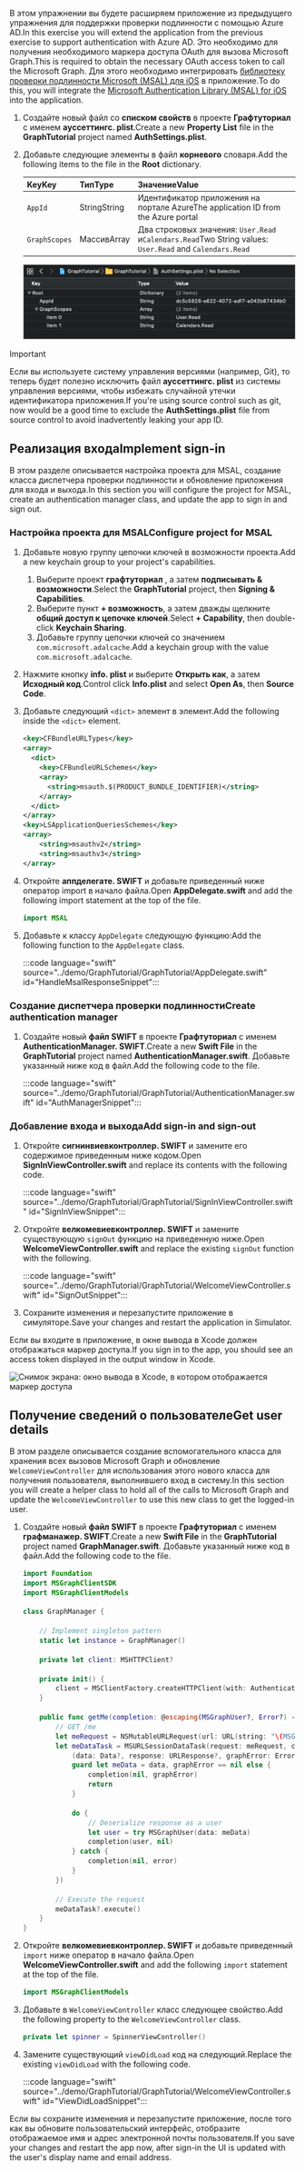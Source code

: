 <!-- markdownlint-disable MD002 MD041 -->

<span data-ttu-id="3a691-101">В этом упражнении вы будете расширяем приложение из предыдущего упражнения для поддержки проверки подлинности с помощью Azure AD.</span><span class="sxs-lookup"><span data-stu-id="3a691-101">In this exercise you will extend the application from the previous exercise to support authentication with Azure AD.</span></span> <span data-ttu-id="3a691-102">Это необходимо для получения необходимого маркера доступа OAuth для вызова Microsoft Graph.</span><span class="sxs-lookup"><span data-stu-id="3a691-102">This is required to obtain the necessary OAuth access token to call the Microsoft Graph.</span></span> <span data-ttu-id="3a691-103">Для этого необходимо интегрировать [библиотеку проверки подлинности Microsoft (MSAL) для iOS](https://github.com/AzureAD/microsoft-authentication-library-for-objc) в приложение.</span><span class="sxs-lookup"><span data-stu-id="3a691-103">To do this, you will integrate the [Microsoft Authentication Library (MSAL) for iOS](https://github.com/AzureAD/microsoft-authentication-library-for-objc) into the application.</span></span>

1. <span data-ttu-id="3a691-104">Создайте новый файл со **списком свойств** в проекте **Графтуториал** с именем **ауссеттингс. plist**.</span><span class="sxs-lookup"><span data-stu-id="3a691-104">Create a new **Property List** file in the **GraphTutorial** project named **AuthSettings.plist**.</span></span>
1. <span data-ttu-id="3a691-105">Добавьте следующие элементы в файл **корневого** словаря.</span><span class="sxs-lookup"><span data-stu-id="3a691-105">Add the following items to the file in the **Root** dictionary.</span></span>

    | <span data-ttu-id="3a691-106">Key</span><span class="sxs-lookup"><span data-stu-id="3a691-106">Key</span></span> | <span data-ttu-id="3a691-107">Тип</span><span class="sxs-lookup"><span data-stu-id="3a691-107">Type</span></span> | <span data-ttu-id="3a691-108">Значение</span><span class="sxs-lookup"><span data-stu-id="3a691-108">Value</span></span> |
    |-----|------|-------|
    | `AppId` | <span data-ttu-id="3a691-109">String</span><span class="sxs-lookup"><span data-stu-id="3a691-109">String</span></span> | <span data-ttu-id="3a691-110">Идентификатор приложения на портале Azure</span><span class="sxs-lookup"><span data-stu-id="3a691-110">The application ID from the Azure portal</span></span> |
    | `GraphScopes` | <span data-ttu-id="3a691-111">Массив</span><span class="sxs-lookup"><span data-stu-id="3a691-111">Array</span></span> | <span data-ttu-id="3a691-112">Два строковых значения: `User.Read` и`Calendars.Read`</span><span class="sxs-lookup"><span data-stu-id="3a691-112">Two String values: `User.Read` and `Calendars.Read`</span></span> |

    ![Снимок экрана: файл Ауссеттингс. plist в Xcode](./images/auth-settings.png)

> [!IMPORTANT]
> <span data-ttu-id="3a691-114">Если вы используете систему управления версиями (например, Git), то теперь будет полезно исключить файл **ауссеттингс. plist** из системы управления версиями, чтобы избежать случайной утечки идентификатора приложения.</span><span class="sxs-lookup"><span data-stu-id="3a691-114">If you're using source control such as git, now would be a good time to exclude the **AuthSettings.plist** file from source control to avoid inadvertently leaking your app ID.</span></span>

## <a name="implement-sign-in"></a><span data-ttu-id="3a691-115">Реализация входа</span><span class="sxs-lookup"><span data-stu-id="3a691-115">Implement sign-in</span></span>

<span data-ttu-id="3a691-116">В этом разделе описывается настройка проекта для MSAL, создание класса диспетчера проверки подлинности и обновление приложения для входа и выхода.</span><span class="sxs-lookup"><span data-stu-id="3a691-116">In this section you will configure the project for MSAL, create an authentication manager class, and update the app to sign in and sign out.</span></span>

### <a name="configure-project-for-msal"></a><span data-ttu-id="3a691-117">Настройка проекта для MSAL</span><span class="sxs-lookup"><span data-stu-id="3a691-117">Configure project for MSAL</span></span>

1. <span data-ttu-id="3a691-118">Добавьте новую группу цепочки ключей в возможности проекта.</span><span class="sxs-lookup"><span data-stu-id="3a691-118">Add a new keychain group to your project's capabilities.</span></span>
    1. <span data-ttu-id="3a691-119">Выберите проект **графтуториал** , а затем **подписывать & возможности**.</span><span class="sxs-lookup"><span data-stu-id="3a691-119">Select the **GraphTutorial** project, then **Signing & Capabilities**.</span></span>
    1. <span data-ttu-id="3a691-120">Выберите пункт **+ возможность**, а затем дважды щелкните **общий доступ к цепочке ключей**.</span><span class="sxs-lookup"><span data-stu-id="3a691-120">Select **+ Capability**, then double-click **Keychain Sharing**.</span></span>
    1. <span data-ttu-id="3a691-121">Добавьте группу цепочки ключей со значением `com.microsoft.adalcache`.</span><span class="sxs-lookup"><span data-stu-id="3a691-121">Add a keychain group with the value `com.microsoft.adalcache`.</span></span>

1. <span data-ttu-id="3a691-122">Нажмите кнопку **info. plist** и выберите **Открыть как**, а затем **Исходный код**.</span><span class="sxs-lookup"><span data-stu-id="3a691-122">Control click **Info.plist** and select **Open As**, then **Source Code**.</span></span>
1. <span data-ttu-id="3a691-123">Добавьте следующий `<dict>` элемент в элемент.</span><span class="sxs-lookup"><span data-stu-id="3a691-123">Add the following inside the `<dict>` element.</span></span>

    ```xml
    <key>CFBundleURLTypes</key>
    <array>
      <dict>
        <key>CFBundleURLSchemes</key>
        <array>
          <string>msauth.$(PRODUCT_BUNDLE_IDENTIFIER)</string>
        </array>
      </dict>
    </array>
    <key>LSApplicationQueriesSchemes</key>
    <array>
        <string>msauthv2</string>
        <string>msauthv3</string>
    </array>
    ```

1. <span data-ttu-id="3a691-124">Откройте **аппделегате. SWIFT** и добавьте приведенный ниже оператор import в начало файла.</span><span class="sxs-lookup"><span data-stu-id="3a691-124">Open **AppDelegate.swift** and add the following import statement at the top of the file.</span></span>

    ```Swift
    import MSAL
    ```

1. <span data-ttu-id="3a691-125">Добавьте к классу `AppDelegate` следующую функцию:</span><span class="sxs-lookup"><span data-stu-id="3a691-125">Add the following function to the `AppDelegate` class.</span></span>

    :::code language="swift" source="../demo/GraphTutorial/GraphTutorial/AppDelegate.swift" id="HandleMsalResponseSnippet":::

### <a name="create-authentication-manager"></a><span data-ttu-id="3a691-126">Создание диспетчера проверки подлинности</span><span class="sxs-lookup"><span data-stu-id="3a691-126">Create authentication manager</span></span>

1. <span data-ttu-id="3a691-127">Создайте новый **файл SWIFT** в проекте **Графтуториал** с именем **AuthenticationManager. SWIFT**.</span><span class="sxs-lookup"><span data-stu-id="3a691-127">Create a new **Swift File** in the **GraphTutorial** project named **AuthenticationManager.swift**.</span></span> <span data-ttu-id="3a691-128">Добавьте указанный ниже код в файл.</span><span class="sxs-lookup"><span data-stu-id="3a691-128">Add the following code to the file.</span></span>

    :::code language="swift" source="../demo/GraphTutorial/GraphTutorial/AuthenticationManager.swift" id="AuthManagerSnippet":::

### <a name="add-sign-in-and-sign-out"></a><span data-ttu-id="3a691-129">Добавление входа и выхода</span><span class="sxs-lookup"><span data-stu-id="3a691-129">Add sign-in and sign-out</span></span>

1. <span data-ttu-id="3a691-130">Откройте **сигнинвиевконтроллер. SWIFT** и замените его содержимое приведенным ниже кодом.</span><span class="sxs-lookup"><span data-stu-id="3a691-130">Open **SignInViewController.swift** and replace its contents with the following code.</span></span>

    :::code language="swift" source="../demo/GraphTutorial/GraphTutorial/SignInViewController.swift" id="SignInViewSnippet":::

1. <span data-ttu-id="3a691-131">Откройте **велкомевиевконтроллер. SWIFT** и замените существующую `signOut` функцию на приведенную ниже.</span><span class="sxs-lookup"><span data-stu-id="3a691-131">Open **WelcomeViewController.swift** and replace the existing `signOut` function with the following.</span></span>

    :::code language="swift" source="../demo/GraphTutorial/GraphTutorial/WelcomeViewController.swift" id="SignOutSnippet":::

1. <span data-ttu-id="3a691-132">Сохраните изменения и перезапустите приложение в симуляторе.</span><span class="sxs-lookup"><span data-stu-id="3a691-132">Save your changes and restart the application in Simulator.</span></span>

<span data-ttu-id="3a691-133">Если вы входите в приложение, в окне вывода в Xcode должен отображаться маркер доступа.</span><span class="sxs-lookup"><span data-stu-id="3a691-133">If you sign in to the app, you should see an access token displayed in the output window in Xcode.</span></span>

![Снимок экрана: окно вывода в Xcode, в котором отображается маркер доступа](./images/access-token-output.png)

## <a name="get-user-details"></a><span data-ttu-id="3a691-135">Получение сведений о пользователе</span><span class="sxs-lookup"><span data-stu-id="3a691-135">Get user details</span></span>

<span data-ttu-id="3a691-136">В этом разделе описывается создание вспомогательного класса для хранения всех вызовов Microsoft Graph и обновление `WelcomeViewController` для использования этого нового класса для получения пользователя, выполнившего вход в систему.</span><span class="sxs-lookup"><span data-stu-id="3a691-136">In this section you will create a helper class to hold all of the calls to Microsoft Graph and update the `WelcomeViewController` to use this new class to get the logged-in user.</span></span>

1. <span data-ttu-id="3a691-137">Создайте новый **файл SWIFT** в проекте **Графтуториал** с именем **графманажер. SWIFT**.</span><span class="sxs-lookup"><span data-stu-id="3a691-137">Create a new **Swift File** in the **GraphTutorial** project named **GraphManager.swift**.</span></span> <span data-ttu-id="3a691-138">Добавьте указанный ниже код в файл.</span><span class="sxs-lookup"><span data-stu-id="3a691-138">Add the following code to the file.</span></span>

    ```Swift
    import Foundation
    import MSGraphClientSDK
    import MSGraphClientModels

    class GraphManager {

        // Implement singleton pattern
        static let instance = GraphManager()

        private let client: MSHTTPClient?

        private init() {
            client = MSClientFactory.createHTTPClient(with: AuthenticationManager.instance)
        }

        public func getMe(completion: @escaping(MSGraphUser?, Error?) -> Void) {
            // GET /me
            let meRequest = NSMutableURLRequest(url: URL(string: "\(MSGraphBaseURL)/me")!)
            let meDataTask = MSURLSessionDataTask(request: meRequest, client: self.client, completion: {
                (data: Data?, response: URLResponse?, graphError: Error?) in
                guard let meData = data, graphError == nil else {
                    completion(nil, graphError)
                    return
                }

                do {
                    // Deserialize response as a user
                    let user = try MSGraphUser(data: meData)
                    completion(user, nil)
                } catch {
                    completion(nil, error)
                }
            })

            // Execute the request
            meDataTask?.execute()
        }
    }
    ```

1. <span data-ttu-id="3a691-139">Откройте **велкомевиевконтроллер. SWIFT** и добавьте приведенный `import` ниже оператор в начало файла.</span><span class="sxs-lookup"><span data-stu-id="3a691-139">Open **WelcomeViewController.swift** and add the following `import` statement at the top of the file.</span></span>

    ```Swift
    import MSGraphClientModels
    ```

1. <span data-ttu-id="3a691-140">Добавьте в `WelcomeViewController` класс следующее свойство.</span><span class="sxs-lookup"><span data-stu-id="3a691-140">Add the following property to the `WelcomeViewController` class.</span></span>

    ```Swift
    private let spinner = SpinnerViewController()
    ```

1. <span data-ttu-id="3a691-141">Замените существующий `viewDidLoad` код на следующий.</span><span class="sxs-lookup"><span data-stu-id="3a691-141">Replace the existing `viewDidLoad` with the following code.</span></span>

    :::code language="swift" source="../demo/GraphTutorial/GraphTutorial/WelcomeViewController.swift" id="ViewDidLoadSnippet":::

<span data-ttu-id="3a691-142">Если вы сохраните изменения и перезапустите приложение, после того как вы обновите пользовательский интерфейс, отобразите отображаемое имя и адрес электронной почты пользователя.</span><span class="sxs-lookup"><span data-stu-id="3a691-142">If you save your changes and restart the app now, after sign-in the UI is updated with the user's display name and email address.</span></span>
